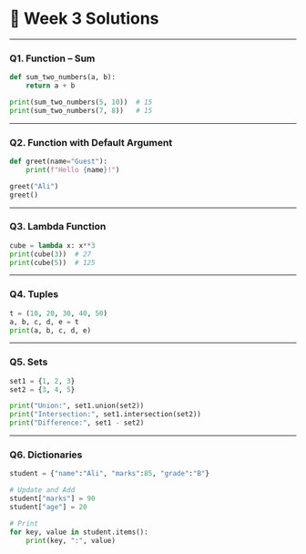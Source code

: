 # 🐍 Week 3 Solutions

---

### **Q1. Function – Sum**

```python
def sum_two_numbers(a, b):
    return a + b

print(sum_two_numbers(5, 10))  # 15
print(sum_two_numbers(7, 8))   # 15
```

---

### **Q2. Function with Default Argument**

```python
def greet(name="Guest"):
    print(f"Hello {name}!")

greet("Ali")
greet()
```

---

### **Q3. Lambda Function**

```python
cube = lambda x: x**3
print(cube(3))  # 27
print(cube(5))  # 125
```

---

### **Q4. Tuples**

```python
t = (10, 20, 30, 40, 50)
a, b, c, d, e = t
print(a, b, c, d, e)
```

---

### **Q5. Sets**

```python
set1 = {1, 2, 3}
set2 = {3, 4, 5}

print("Union:", set1.union(set2))
print("Intersection:", set1.intersection(set2))
print("Difference:", set1 - set2)
```

---

### **Q6. Dictionaries**

```python
student = {"name":"Ali", "marks":85, "grade":"B"}

# Update and Add
student["marks"] = 90
student["age"] = 20

# Print
for key, value in student.items():
    print(key, ":", value)
```
